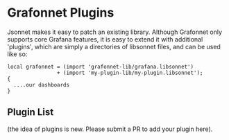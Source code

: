 # Grafonnet Plugins

Jsonnet makes it easy to patch an existing library.
Although Grafonnet only supports core Grafana features,
it is easy to extend it with additional 'plugins', which are
simply a directories of libsonnet files, and can be used like
so:

```jsonnet
local grafonnet = (import 'grafonnet-lib/grafana.libsonnet')
                + (import 'my-plugin-lib/my-plugin.libsonnet');
{
  ....our dashboards
}
```

## Plugin List

(the idea of plugins is new. Please submit a PR to add your plugin
here).

